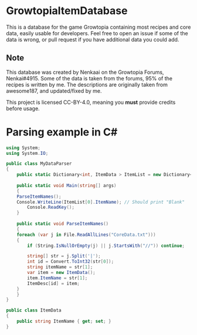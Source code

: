 # GrowtopiaItemDatabase
This is a database for the game Growtopia containing most recipes and core data, easily usable for developers.
Feel free to open an issue if some of the data is wrong, or pull request if you have additional data you could add.

## Note
This database was created by Nenkaai on the Growtopia Forums, Nenkai#4915. 
Some of the data is taken from the forums, 95% of the recipes is written by me.
The descriptions are originally taken from awesome187, and updated/fixed by me.

This project is licensed CC-BY-4.0, meaning you **must** provide credits before usage.

# Parsing example in C#

```csharp
using System;
using System.IO;

public class MyDataParser 
{
    public static Dictionary<int, ItemData > ItemList = new Dictionary<int, ItemData>();
    
    public static void Main(string[] args) 
    {
	ParseItemNames();
	Console.WriteLine(ItemList[0].ItemName); // Should print "Blank"
        Console.ReadKey();
    }
	
    public static void ParseItemNames() 
    {
	foreach (var j in File.ReadAllLines("CoreData.txt")))
	{
	    if (String.IsNullOrEmpty(j) || j.StartsWith("//")) continue;

	    string[] str = j.Split('|');
	    int id = Convert.ToInt32(str[0]);
	    string itemName = str[1];
	    var item = new ItemData();
	    item.ItemName = str[1];
	    ItemDesc[id] = item;
	}
    }
}

public class ItemData 
{
    public string ItemName { get; set; }
}  
```


